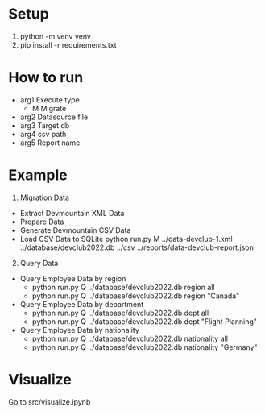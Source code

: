 # Setup
1. python -m venv venv
2. pip install -r requirements.txt

# How to run
- arg1 Execute type
  - M Migrate
- arg2 Datasource file
- arg3 Target db
- arg4 csv path
- arg5 Report name

# Example

1. Migration Data
- Extract Devmountain XML Data
- Prepare Data
- Generate Devmountain CSV Data
- Load CSV Data to SQLite
python run.py M ../data-devclub-1.xml ../database/devclub2022.db ../csv ../reports/data-devclub-report.json

2. Query Data
- Query Employee Data by region
  - python run.py Q ../database/devclub2022.db region all
  - python run.py Q ../database/devclub2022.db region "Canada"
- Query Employee Data by department
  - python run.py Q ../database/devclub2022.db dept all
  - python run.py Q ../database/devclub2022.db dept "Flight Planning"
- Query Employee Data by nationality
  - python run.py Q ../database/devclub2022.db nationality all
  - python run.py Q ../database/devclub2022.db nationality "Germany"

# Visualize
Go to src/visualize.ipynb